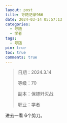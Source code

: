 ```yaml
---
layout: post
title: 导随记录966
date: 2024-03-14 05:57:13
categories:
  - 导随
  - 学者
tags:
  - 导随
pin: true
toc: true
comments: true
---
```

> 日期：2024.3.14
>
> 等级：70
>
> 副本：保镖歼灭战
>
> 职业：学者

进去一看 6个剪刀。